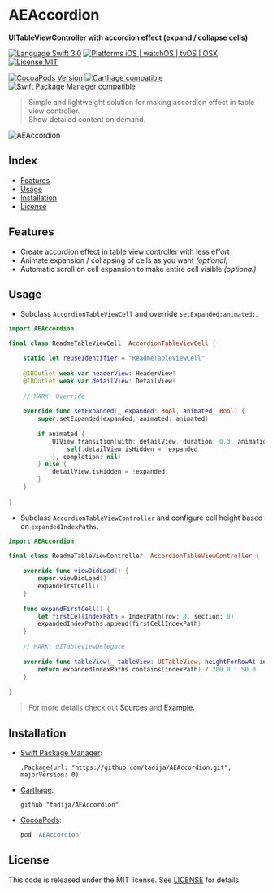 # AEAccordion
**UITableViewController with accordion effect (expand / collapse cells)**

[![Language Swift 3.0](https://img.shields.io/badge/Language-Swift%203.0-orange.svg?style=flat)](https://swift.org)
[![Platforms iOS | watchOS | tvOS | OSX](https://img.shields.io/badge/Platforms-iOS%20%7C%20watchOS%20%7C%20tvOS%20%7C%20OS%20X-lightgray.svg?style=flat)](http://www.apple.com)
[![License MIT](https://img.shields.io/badge/License-MIT-lightgrey.svg?style=flat)](LICENSE)

[![CocoaPods Version](https://img.shields.io/cocoapods/v/AEAccordion.svg?style=flat)](https://cocoapods.org/pods/AEAccordion)
[![Carthage compatible](https://img.shields.io/badge/Carthage-compatible-brightgreen.svg?style=flat)](https://github.com/Carthage/Carthage)
[![Swift Package Manager compatible](https://img.shields.io/badge/Swift%20Package%20Manager-compatible-brightgreen.svg)](https://github.com/apple/swift-package-manager)

> Simple and lightweight solution for making accordion effect in table view controller.  
> Show detailed content on demand.

![AEAccordion](http://tadija.net/public/AEAccordion.gif)

## Index
- [Features](#features)
- [Usage](#usage)
- [Installation](#installation)
- [License](#license)

## Features
- Create accordion effect in table view controller with less effort
- Animate expansion / collapsing of cells as you want *(optional)*
- Automatic scroll on cell expansion to make entire cell visible *(optional)*

## Usage

- Subclass `AccordionTableViewCell` and override `setExpanded:animated:`.

```swift
import AEAccordion

final class ReadmeTableViewCell: AccordionTableViewCell {

    static let reuseIdentifier = "ReadmeTableViewCell"
    
    @IBOutlet weak var headerView: HeaderView!
    @IBOutlet weak var detailView: DetailView!
    
    // MARK: Override
    
    override func setExpanded(_ expanded: Bool, animated: Bool) {
        super.setExpanded(expanded, animated: animated)
        
        if animated {
            UIView.transition(with: detailView, duration: 0.3, animations: {
                self.detailView.isHidden = !expanded
            }, completion: nil)
        } else {
            detailView.isHidden = !expanded
        }
    }
    
}
```

- Subclass `AccordionTableViewController` and configure cell height based on `expandedIndexPaths`.

```swift
import AEAccordion

final class ReadmeTableViewController: AccordionTableViewController {
    
    override func viewDidLoad() {
        super.viewDidLoad()
        expandFirstCell()
    }
    
    func expandFirstCell() {
        let firstCellIndexPath = IndexPath(row: 0, section: 0)
        expandedIndexPaths.append(firstCellIndexPath)
    }
    
    // MARK: UITableViewDelegate
    
    override func tableView(_ tableView: UITableView, heightForRowAt indexPath: IndexPath) -> CGFloat {
        return expandedIndexPaths.contains(indexPath) ? 200.0 : 50.0
    }
    
}
```

> For more details check out [Sources](Sources) and [Example](Example).

## Installation

- [Swift Package Manager](https://swift.org/package-manager/):

	```
	.Package(url: "https://github.com/tadija/AEAccordion.git", majorVersion: 0)
	```

- [Carthage](https://github.com/Carthage/Carthage):

	```ogdl
	github "tadija/AEAccordion"
	```

- [CocoaPods](http://cocoapods.org/):

	```ruby
	pod 'AEAccordion'
	```

## License
This code is released under the MIT license. See [LICENSE](LICENSE) for details.
